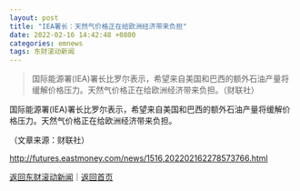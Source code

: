 ```yaml
---
layout: post
title: "IEA署长：天然气价格正在给欧洲经济带来负担"
date: 2022-02-16 14:42:48 +0800
categories: emnews
tags: 东财滚动新闻
---
```

> 国际能源署(IEA)署长比罗尔表示，希望来自美国和巴西的额外石油产量将缓解价格压力。天然气价格正在给欧洲经济带来负担。（财联社）

<p>国际能源署(IEA)署长比罗尔表示，希望来自美国和巴西的额外石油产量将缓解价格压力。天然气价格正在给欧洲经济带来负担。</p><p class="em_media">（文章来源：财联社）</p>

<http://futures.eastmoney.com/news/1516,202202162278573766.html>

[返回东财滚动新闻](//finews.withounder.com/emnews/)｜[返回首页](//finews.withounder.com/)